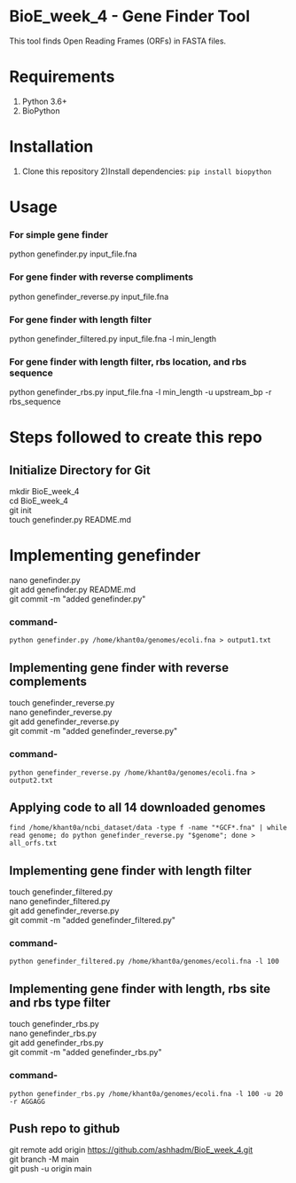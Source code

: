 # BioE_week_4 - Gene Finder Tool
This tool finds Open Reading Frames (ORFs) in FASTA files.
# Requirements
1) Python 3.6+
2) BioPython
# Installation
1) Clone this repository
2)Install dependencies: ```pip install biopython```

# Usage

### For simple gene finder
python genefinder.py input_file.fna

### For gene finder with reverse compliments
python genefinder_reverse.py input_file.fna

### For gene finder with length filter
python genefinder_filtered.py input_file.fna -l min_length

### For gene finder with length filter, rbs location, and rbs sequence
python genefinder_rbs.py input_file.fna -l min_length -u upstream_bp -r rbs_sequence

# Steps followed to create this repo
## Initialize Directory for Git
mkdir BioE_week_4 <br>
cd BioE_week_4 <br>
git init <br>
touch genefinder.py README.md

# Implementing genefinder
nano genefinder.py <br>
git add genefinder.py README.md <br>
git commit -m "added genefinder.py"

### command-
```python genefinder.py /home/khant0a/genomes/ecoli.fna > output1.txt```

## Implementing gene finder with reverse complements
touch genefinder_reverse.py<br>
nano genefinder_reverse.py<br>
git add genefinder_reverse.py <br>
git commit -m "added genefinder_reverse.py"

### command-
```python genefinder_reverse.py /home/khant0a/genomes/ecoli.fna > output2.txt```

## Applying code to all 14 downloaded genomes
```find /home/khant0a/ncbi_dataset/data -type f -name "*GCF*.fna" | while read genome; do python genefinder_reverse.py "$genome"; done > all_orfs.txt```

## Implementing gene finder with length filter
touch genefinder_filtered.py<br>
nano genefinder_filtered.py<br>
git add genefinder_reverse.py <br>
git commit -m "added genefinder_filtered.py"

### command-
```python genefinder_filtered.py /home/khant0a/genomes/ecoli.fna -l 100```

## Implementing gene finder with length, rbs site and rbs type filter
touch genefinder_rbs.py<br>
nano genefinder_rbs.py<br>
git add genefinder_rbs.py<br>
git commit -m "added genefinder_rbs.py"<br>

### command-
```python genefinder_rbs.py /home/khant0a/genomes/ecoli.fna -l 100 -u 20 -r AGGAGG```

## Push repo to github
git remote add origin https://github.com/ashhadm/BioE_week_4.git<br>
git branch -M main<br>
git push -u origin main
